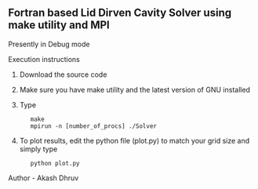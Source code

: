 
## Fortran based Lid Dirven Cavity Solver using make utility and MPI 

Presently in Debug mode

Execution instructions

  1. Download the source code 
  2. Make sure you have make utility and the latest version of GNU installed
  3. Type

     ~~~terminal 
        make
        mpirun -n [number_of_procs] ./Solver 
     ~~~

  4. To plot results, edit the python file (plot.py) to match your grid size and simply type

     ~~~terminal
        python plot.py
     ~~~ 

Author - Akash Dhruv

